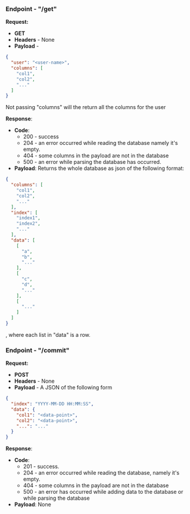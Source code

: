 ### Endpoint - "/get"

**Request:**

* **GET**
* **Headers** - None
* **Payload** -
```json
{
  "user": "<user-name>",
  "columns": [
    "col1",
    "col2",
    "..."
  ]
}
```
Not passing "columns" will the return all the columns for the user

**Response**:

* **Code**:
    * 200 - success
    * 204 - an error occurred while reading the database namely it's empty.
    * 404 - some columns in the payload are not in the database
    * 500 - an error while parsing the database has occurred.
* **Payload**: Returns the whole database as json of the following format:

```json
{
  "columns": [
    "col1",
    "col2",
    "..."
  ],
  "index": [
    "index1",
    "index2",
    "..."
  ],
  "data": [
    [
      "a",
      "b",
      "..."
    ],
    [
      "c",
      "d",
      "..."
    ],
    [
      "..."
    ]
  ]
}
```

, where each list in "data" is a row.

### Endpoint - "/commit"

**Request:**

* **POST**
* **Headers** - None
* **Payload** - A JSON of the following form

```json
{
  "index": "YYYY-MM-DD HH:MM:SS",
  "data": {
    "col1": "<data-point>",
    "col2": "<data-point>",
    "...": "..."
  }
}
```

**Response**:

* **Code**:
    * 201 - success.
    * 204 - an error occurred while reading the database, namely it's empty.
    * 404 - some columns in the payload are not in the database
    * 500 - an error has occurred while adding data to the database or while parsing the database
* **Payload**: None

